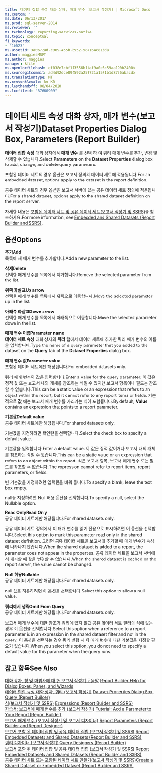 ```yaml
---
title: 데이터 집합 속성 대화 상자, 매개 변수 (보고서 작성기) | Microsoft Docs
ms.custom: ''
ms.date: 06/13/2017
ms.prod: sql-server-2014
ms.reviewer: ''
ms.technology: reporting-services-native
ms.topic: conceptual
f1_keywords:
- "10023"
ms.assetid: 3a0672ad-c969-455b-b952-585164ce1dda
author: maggiesMSFT
ms.author: maggies
manager: kfile
ms.openlocfilehash: ef038e7cbf113556b11af9a0e6c59aa190b2400b
ms.sourcegitcommit: ad4d92dce894592a259721a1571b1d8736abacdb
ms.translationtype: MT
ms.contentlocale: ko-KR
ms.lasthandoff: 08/04/2020
ms.locfileid: "87660909"
---
```

# <a name="dataset-properties-dialog-box-parameters-report-builder"></a><span data-ttu-id="6af53-102">데이터 세트 속성 대화 상자, 매개 변수(보고서 작성기)</span><span class="sxs-lookup"><span data-stu-id="6af53-102">Dataset Properties Dialog Box, Parameters (Report Builder)</span></span>
  <span data-ttu-id="6af53-103">**데이터 집합 속성** 대화 상자에서 **매개 변수** 를 선택 하 여 쿼리 매개 변수를 추가, 변경 및 삭제할 수 있습니다.</span><span class="sxs-lookup"><span data-stu-id="6af53-103">Select **Parameters** on the **Dataset Properties** dialog box to add, change, and delete query parameters.</span></span>  
  
 <span data-ttu-id="6af53-104">포함된 데이터 세트의 경우 옵션은 보고서 정의의 데이터 세트에 적용됩니다.</span><span class="sxs-lookup"><span data-stu-id="6af53-104">For an embedded dataset, options apply to the dataset in the report definition.</span></span>  
  
 <span data-ttu-id="6af53-105">공유 데이터 세트의 경우 옵션은 보고서 서버에 있는 공유 데이터 세트 정의에 적용됩니다.</span><span class="sxs-lookup"><span data-stu-id="6af53-105">For a shared dataset, options apply to the shared dataset definition on the report server.</span></span>  
  
 <span data-ttu-id="6af53-106">자세한 내용은 [포함된 데이터 세트 및 공유 데이터 세트&#40;보고서 작성기 및 SSRS&#41;](report-data/embedded-and-shared-datasets-report-builder-and-ssrs.md)을 참조하세요.</span><span class="sxs-lookup"><span data-stu-id="6af53-106">For more information, see [Embedded and Shared Datasets &#40;Report Builder and SSRS&#41;](report-data/embedded-and-shared-datasets-report-builder-and-ssrs.md).</span></span>  
  
## <a name="options"></a><span data-ttu-id="6af53-107">옵션</span><span class="sxs-lookup"><span data-stu-id="6af53-107">Options</span></span>  
 <span data-ttu-id="6af53-108">**추가**</span><span class="sxs-lookup"><span data-stu-id="6af53-108">**Add**</span></span>  
 <span data-ttu-id="6af53-109">목록에 새 매개 변수를 추가합니다.</span><span class="sxs-lookup"><span data-stu-id="6af53-109">Add a new parameter to the list.</span></span>  
  
 <span data-ttu-id="6af53-110">**삭제**</span><span class="sxs-lookup"><span data-stu-id="6af53-110">**Delete**</span></span>  
 <span data-ttu-id="6af53-111">선택한 매개 변수를 목록에서 제거합니다.</span><span class="sxs-lookup"><span data-stu-id="6af53-111">Remove the selected parameter from the list.</span></span>  
  
 <span data-ttu-id="6af53-112">**위쪽 화살표**</span><span class="sxs-lookup"><span data-stu-id="6af53-112">**Up arrow**</span></span>  
 <span data-ttu-id="6af53-113">선택한 매개 변수를 목록에서 위쪽으로 이동합니다.</span><span class="sxs-lookup"><span data-stu-id="6af53-113">Move the selected parameter up in the list.</span></span>  
  
 <span data-ttu-id="6af53-114">**아래쪽 화살표**</span><span class="sxs-lookup"><span data-stu-id="6af53-114">**Down arrow**</span></span>  
 <span data-ttu-id="6af53-115">선택한 매개 변수를 목록에서 아래쪽으로 이동합니다.</span><span class="sxs-lookup"><span data-stu-id="6af53-115">Move the selected parameter down in the list.</span></span>  
  
 <span data-ttu-id="6af53-116">**매개 변수 이름**</span><span class="sxs-lookup"><span data-stu-id="6af53-116">**Parameter name**</span></span>  
 <span data-ttu-id="6af53-117">**데이터 세트 속성** 대화 상자의 **쿼리** 탭에서 데이터 세트에 추가한 쿼리 매개 변수의 이름을 입력합니다.</span><span class="sxs-lookup"><span data-stu-id="6af53-117">Type the name of a query parameter that you added to the dataset on the **Query** tab of the **Dataset Properties** dialog box.</span></span>  
  
 <span data-ttu-id="6af53-118">**매개 변수 값**</span><span class="sxs-lookup"><span data-stu-id="6af53-118">**Parameter value**</span></span>  
 <span data-ttu-id="6af53-119">포함된 데이터 세트에만 해당됩니다.</span><span class="sxs-lookup"><span data-stu-id="6af53-119">For embedded datasets only.</span></span>  
  
 <span data-ttu-id="6af53-120">쿼리 매개 변수의 값을 입력합니다.</span><span class="sxs-lookup"><span data-stu-id="6af53-120">Enter a value for the query parameter.</span></span> <span data-ttu-id="6af53-121">이 값은 정적 값 또는 보고서 내의 개체를 참조하는 식일 수 있지만 보고서 항목이나 필드는 참조할 수 없습니다.</span><span class="sxs-lookup"><span data-stu-id="6af53-121">This can be a static value or an expression that refers to an object within the report, but it cannot refer to any report items or fields.</span></span> <span data-ttu-id="6af53-122">기본적으로 **값** 에는 보고서 매개 변수를 가리키는 식이 포함됩니다.</span><span class="sxs-lookup"><span data-stu-id="6af53-122">By default, **Value** contains an expression that points to a report parameter.</span></span>  
  
 <span data-ttu-id="6af53-123">**기본값**</span><span class="sxs-lookup"><span data-stu-id="6af53-123">**Default value**</span></span>  
 <span data-ttu-id="6af53-124">공유 데이터 세트에만 해당됩니다.</span><span class="sxs-lookup"><span data-stu-id="6af53-124">For shared datasets only.</span></span>  
  
 <span data-ttu-id="6af53-125">기본값을 지정하려면 확인란을 선택합니다.</span><span class="sxs-lookup"><span data-stu-id="6af53-125">Select the check box to specify a default value.</span></span>  
  
 <span data-ttu-id="6af53-126">기본값을 입력합니다.</span><span class="sxs-lookup"><span data-stu-id="6af53-126">Enter a default value.</span></span> <span data-ttu-id="6af53-127">이 값은 정적 값이거나 보고서 내의 개체를 참조하는 식일 수 있습니다.</span><span class="sxs-lookup"><span data-stu-id="6af53-127">This can be a static value or an expression that refers to an object within the report.</span></span> <span data-ttu-id="6af53-128">식은 보고서 항목, 보고서 매개 변수 또는 필드를 참조할 수 없습니다.</span><span class="sxs-lookup"><span data-stu-id="6af53-128">The expression cannot refer to report items, report parameters, or fields.</span></span>  
  
 <span data-ttu-id="6af53-129">빈 기본값을 지정하려면 입력란을 비워 둡니다.</span><span class="sxs-lookup"><span data-stu-id="6af53-129">To specify a blank, leave the text box empty.</span></span>  
  
 <span data-ttu-id="6af53-130">null을 지정하려면 Null 허용 옵션을 선택합니다.</span><span class="sxs-lookup"><span data-stu-id="6af53-130">To specify a null, select the Nullable option.</span></span>  
  
 <span data-ttu-id="6af53-131">**Read Only**</span><span class="sxs-lookup"><span data-stu-id="6af53-131">**Read Only**</span></span>  
 <span data-ttu-id="6af53-132">공유 데이터 세트에만 해당됩니다.</span><span class="sxs-lookup"><span data-stu-id="6af53-132">For shared datasets only.</span></span>  
  
 <span data-ttu-id="6af53-133">공유 데이터 세트 정의에서 이 매개 변수를 읽기 전용으로 표시하려면 이 옵션을 선택합니다.</span><span class="sxs-lookup"><span data-stu-id="6af53-133">Select this option to mark this parameter read only in the shared dataset definition.</span></span> <span data-ttu-id="6af53-134">그러면 공유 데이터 세트을 보고서에 추가할 때 매개 변수가 속성에 나타나지 않습니다.</span><span class="sxs-lookup"><span data-stu-id="6af53-134">When the shared dataset is added to a report, the parameter does not appear in the properties.</span></span> <span data-ttu-id="6af53-135">공유 데이터 세트을 보고서 서버에서 캐시할 때 값을 변경할 수 없습니다.</span><span class="sxs-lookup"><span data-stu-id="6af53-135">When the shared dataset is cached on the report server, the value cannot be changed.</span></span>  
  
 <span data-ttu-id="6af53-136">**Null 허용**</span><span class="sxs-lookup"><span data-stu-id="6af53-136">**Nullable**</span></span>  
 <span data-ttu-id="6af53-137">공유 데이터 세트에만 해당됩니다.</span><span class="sxs-lookup"><span data-stu-id="6af53-137">For shared datasets only.</span></span>  
  
 <span data-ttu-id="6af53-138">null 값을 허용하려면 이 옵션을 선택합니다.</span><span class="sxs-lookup"><span data-stu-id="6af53-138">Select this option to allow a null value.</span></span>  
  
 <span data-ttu-id="6af53-139">**쿼리에서 생략**</span><span class="sxs-lookup"><span data-stu-id="6af53-139">**Omit From Query**</span></span>  
 <span data-ttu-id="6af53-140">공유 데이터 세트에만 해당됩니다.</span><span class="sxs-lookup"><span data-stu-id="6af53-140">For shared datasets only.</span></span>  
  
 <span data-ttu-id="6af53-141">보고서 매개 변수에 대한 참조가 쿼리에 있지 않고 공유 데이터 세트 필터의 식에 있는 경우 이 옵션을 선택합니다.</span><span class="sxs-lookup"><span data-stu-id="6af53-141">Select this option when a reference to a report parameter is in an expression in the shared dataset filter and not in the query.</span></span> <span data-ttu-id="6af53-142">이 옵션을 선택하는 경우 쿼리 실행 시 이 매개 변수에 대한 기본값을 지정할 필요가 없습니다.</span><span class="sxs-lookup"><span data-stu-id="6af53-142">When you select this option, you do not need to specify a default value for this parameter when the query runs.</span></span>  
  
## <a name="see-also"></a><span data-ttu-id="6af53-143">참고 항목</span><span class="sxs-lookup"><span data-stu-id="6af53-143">See Also</span></span>  
 <span data-ttu-id="6af53-144">[대화 상자, 창 및 마법사에 대 한 보고서 작성기 도움말](../../2014/reporting-services/report-builder-help-for-dialog-boxes-panes-and-wizards.md) </span><span class="sxs-lookup"><span data-stu-id="6af53-144">[Report Builder Help for Dialog Boxes, Panes, and Wizards](../../2014/reporting-services/report-builder-help-for-dialog-boxes-panes-and-wizards.md) </span></span>  
 <span data-ttu-id="6af53-145">[데이터 집합 속성 대화 상자, 쿼리 &#40;보고서 작성기&#41;](report-data/dataset-properties-dialog-box-query-report-builder.md) </span><span class="sxs-lookup"><span data-stu-id="6af53-145">[Dataset Properties Dialog Box, Query &#40;Report Builder&#41;](report-data/dataset-properties-dialog-box-query-report-builder.md) </span></span>  
 <span data-ttu-id="6af53-146">[식&#40;보고서 작성기 및 SSRS&#41;](report-design/expressions-report-builder-and-ssrs.md) </span><span class="sxs-lookup"><span data-stu-id="6af53-146">[Expressions &#40;Report Builder and SSRS&#41;](report-design/expressions-report-builder-and-ssrs.md) </span></span>  
 <span data-ttu-id="6af53-147">[자습서: 보고서에 매개 변수를 추가 &#40;보고서 작성기&#41;](tutorial-add-a-parameter-to-your-report-report-builder.md) </span><span class="sxs-lookup"><span data-stu-id="6af53-147">[Tutorial: Add a Parameter to Your Report &#40;Report Builder&#41;](tutorial-add-a-parameter-to-your-report-report-builder.md) </span></span>  
 <span data-ttu-id="6af53-148">[보고서 매개 변수 &#40;보고서 작성기 및 보고서 디자이너&#41;](report-design/report-parameters-report-builder-and-report-designer.md) </span><span class="sxs-lookup"><span data-stu-id="6af53-148">[Report Parameters &#40;Report Builder and Report Designer&#41;](report-design/report-parameters-report-builder-and-report-designer.md) </span></span>  
 <span data-ttu-id="6af53-149">[보고서 포함 된 데이터 집합 및 공유 데이터 집합 &#40;보고서 작성기 및 SSRS&#41;](report-data/report-embedded-datasets-and-shared-datasets-report-builder-and-ssrs.md) </span><span class="sxs-lookup"><span data-stu-id="6af53-149">[Report Embedded Datasets and Shared Datasets &#40;Report Builder and SSRS&#41;](report-data/report-embedded-datasets-and-shared-datasets-report-builder-and-ssrs.md) </span></span>  
 <span data-ttu-id="6af53-150">[쿼리 디자이너 &#40;보고서 작성기&#41;](../../2014/reporting-services/query-designers-report-builder.md) </span><span class="sxs-lookup"><span data-stu-id="6af53-150">[Query Designers &#40;Report Builder&#41;](../../2014/reporting-services/query-designers-report-builder.md) </span></span>  
 <span data-ttu-id="6af53-151">[보고서 포함 된 데이터 집합 및 공유 데이터 집합 &#40;보고서 작성기 및 SSRS&#41;](report-data/report-embedded-datasets-and-shared-datasets-report-builder-and-ssrs.md) </span><span class="sxs-lookup"><span data-stu-id="6af53-151">[Report Embedded Datasets and Shared Datasets &#40;Report Builder and SSRS&#41;](report-data/report-embedded-datasets-and-shared-datasets-report-builder-and-ssrs.md) </span></span>  
 [<span data-ttu-id="6af53-152">공유 데이터 세트 또는 포함된 데이터 세트 만들기&#40;보고서 작성기 및 SSRS&#41;</span><span class="sxs-lookup"><span data-stu-id="6af53-152">Create a Shared Dataset or Embedded Dataset &#40;Report Builder and SSRS&#41;</span></span>](report-data/create-a-shared-dataset-or-embedded-dataset-report-builder-and-ssrs.md)  
  
  
